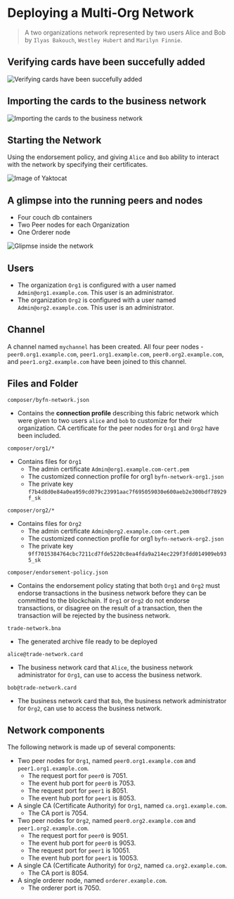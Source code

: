 # Deploying a Multi-Org Network

> A two organizations network represented by two users Alice and Bob by `Ilyas Bakouch`, `Westley Hubert` and `Marilyn Finnie`.


## Verifying cards have been succefully added

![Verifying cards have been succefully added](https://i.imgur.com/3BEH1FP.png)

## Importing the cards to the business network

![Importing the cards to the business network](https://i.imgur.com/bp0ngY4.png)

## Starting the Network

Using the endorsement policy, and giving `Alice` and `Bob` ability to interact with the network by specifying their certificates.

![Image of Yaktocat](https://i.imgur.com/y7XZAZI.png)
  
## A glimpse into the running peers and nodes

- Four couch db containers
- Two Peer nodes for each Organization
- One Orderer node

![Glipmse inside the network](https://i.imgur.com/zCKdBAv.png)

## Users
- The organization `Org1` is configured with a user named `Admin@org1.example.com`. This user is an administrator.
- The organization `Org2` is configured with a user named `Admin@org2.example.com`. This user is an administrator.

## Channel
A channel named  `mychannel`  has been created. All four peer nodes -  `peer0.org1.example.com`,  `peer1.org1.example.com`,  `peer0.org2.example.com`, and  `peer1.org2.example.com`  have been joined to this channel.

## Files and Folder

```
composer/byfn-network.json
```

- Contains the **connection profile** describing this fabric network which were given to two users `alice`  and  `bob`  to customize for their organization.  CA certificate for the peer nodes for `Org1` and `Org2` have been included.

```
composer/org1/*
```
- Contains files for `Org1`
	- The admin certificate `Admin@org1.example.com-cert.pem`
	- The customized connection profile for org1 `byfn-network-org1.json`
	- The private key `f7b4d8d0e84a0ea959cd079c23991aac7f695059030e600aeb2e300bdf78929f_sk`

```
composer/org2/*
```
- Contains files for `Org2`
	- The admin certificate `Admin@org2.example.com-cert.pem`
	- The customized connection profile for org1 `byfn-network-org2.json`
	- The private key `9ff7015384764cbc7211cd7fde5220c8ea4fda9a214ec229f3fdd014909eb935_sk`

```
composer/endorsement-policy.json
```
- Contains the endorsement policy stating that both `Org1` and `Org2` must endorse transactions in the business network before they can be committed to the blockchain. If `Org1` or `Org2` do not endorse transactions, or disagree on the result of a transaction, then the transaction will be rejected by the business network.

```
trade-network.bna
```
- The generated archive file ready to be deployed

```
alice@trade-network.card
```
- The business network card that `Alice`, the business network administrator for `Org1`, can use to access the business network.

```
bob@trade-network.card
```
- The business network card that `Bob`, the business network administrator for `Org2`, can use to access the business network.

## Network components

The following network is made up of several components:

-   Two peer nodes for  `Org1`, named  `peer0.org1.example.com`  and  `peer1.org1.example.com`.
    -   The request port for  `peer0`  is 7051.
    -   The event hub port for  `peer0`  is 7053.
    -   The request port for  `peer1`  is 8051.
    -   The event hub port for  `peer1`  is 8053.
-   A single CA (Certificate Authority) for  `Org1`, named  `ca.org1.example.com`.
    -   The CA port is 7054.
-   Two peer nodes for  `Org2`, named  `peer0.org2.example.com`  and  `peer1.org2.example.com`.
    -   The request port for  `peer0`  is 9051.
    -   The event hub port for  `peer0`  is 9053.
    -   The request port for  `peer1`  is 10051.
    -   The event hub port for  `peer1`  is 10053.
-   A single CA (Certificate Authority) for  `Org2`, named  `ca.org2.example.com`.
    -   The CA port is 8054.
-   A single orderer node, named  `orderer.example.com`.
    -   The orderer port is 7050.